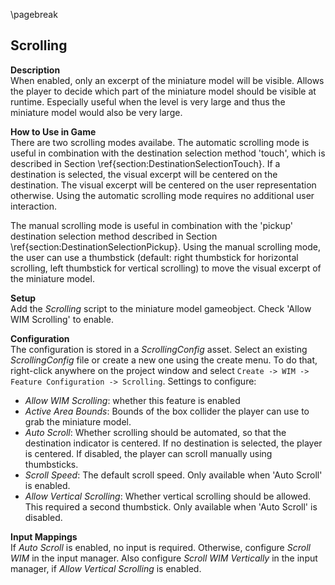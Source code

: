 
\pagebreak

## Scrolling

<!-- TODO: image -->
**Description**  
When enabled, only an excerpt of the miniature model will be visible. Allows the player to decide which part of the miniature model should be visible at runtime. Especially useful when the level is very large and thus the miniature model would also be very large.

**How to Use in Game**  
There are two scrolling modes availabe. The automatic  scrolling mode is useful in combination with the destination selection method 'touch', which is described in Section \ref{section:DestinationSelectionTouch}. If a destination is selected, the visual excerpt will
be centered on the destination. The visual excerpt will be centered on the user representation otherwise. Using the automatic scrolling mode requires no additional user interaction.  

The manual scrolling mode is useful in combination with the 'pickup' destination selection method described in Section
\ref{section:DestinationSelectionPickup}. Using the manual scrolling mode, the user can use a thumbstick (default: right thumbstick for horizontal scrolling, left thumbstick for vertical scrolling) to move the visual excerpt of the miniature model.

**Setup**  
Add the *Scrolling* script to the miniature model gameobject. Check 'Allow WIM Scrolling' to enable.

**Configuration**  
The configuration is stored in a *ScrollingConfig* asset. Select an existing *ScrollingConfig* file or create a new one using the create menu. To do that, right-click anywhere on the project window and select `Create -> WIM -> Feature Configuration -> Scrolling`. Settings to configure:

- *Allow WIM Scrolling*: whether this feature is enabled
- *Active Area Bounds*: Bounds of the box collider the player can use to grab the miniature model.
- *Auto Scroll*: Whether scrolling should be automated, so that the destination indicator is centered. If no destination is selected, the player is centered. If disabled, the player can scroll manually using thumbsticks.
- *Scroll Speed*: The default scroll speed. Only available when 'Auto Scroll' is enabled.
- *Allow Vertical Scrolling*: Whether vertical scrolling should be allowed. This required a second thumbstick. Only available when 'Auto Scroll' is disabled.

**Input Mappings**  
If *Auto Scroll* is enabled, no input is required. Otherwise, configure *Scroll WIM* in the input manager. Also configure *Scroll WIM Vertically* in the input manager, if *Allow Vertical Scrolling* is enabled.

